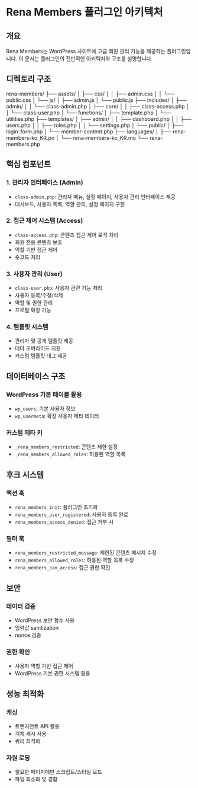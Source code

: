 # Rena Members 플러그인 아키텍처

## 개요
Rena Members는 WordPress 사이트에 고급 회원 관리 기능을 제공하는 플러그인입니다. 이 문서는 플러그인의 전반적인 아키텍처와 구조를 설명합니다.

## 디렉토리 구조
rena-members/
├── assets/
│ ├── css/
│ │ ├── admin.css
│ │ └── public.css
│ └── js/
│ ├── admin.js
│ └── public.js
├── includes/
│ ├── admin/
│ │ └── class-admin.php
│ ├── core/
│ │ ├── class-access.php
│ │ └── class-user.php
│ └── functions/
│ ├── template.php
│ └── utilities.php
├── templates/
│ ├── admin/
│ │ ├── dashboard.php
│ │ ├── users.php
│ │ ├── roles.php
│ │ └── settings.php
│ └── public/
│ ├── login-form.php
│ └── member-content.php
├── languages/
│ ├── rena-members-ko_KR.po
│ └── rena-members-ko_KR.mo
└── rena-members.php


## 핵심 컴포넌트

### 1. 관리자 인터페이스 (Admin)
- `class-admin.php`: 관리자 메뉴, 설정 페이지, 사용자 관리 인터페이스 제공
- 대시보드, 사용자 목록, 역할 관리, 설정 페이지 구현

### 2. 접근 제어 시스템 (Access)
- `class-access.php`: 콘텐츠 접근 제어 로직 처리
- 회원 전용 콘텐츠 보호
- 역할 기반 접근 제어
- 숏코드 처리

### 3. 사용자 관리 (User)
- `class-user.php`: 사용자 관련 기능 처리
- 사용자 등록/수정/삭제
- 역할 및 권한 관리
- 프로필 확장 기능

### 4. 템플릿 시스템
- 관리자 및 공개 템플릿 제공
- 테마 오버라이드 지원
- 커스텀 템플릿 태그 제공

## 데이터베이스 구조

### WordPress 기본 테이블 활용
- `wp_users`: 기본 사용자 정보
- `wp_usermeta`: 확장 사용자 메타 데이터

### 커스텀 메타 키
- `_rena_members_restricted`: 콘텐츠 제한 설정
- `_rena_members_allowed_roles`: 허용된 역할 목록

## 후크 시스템

### 액션 훅
- `rena_members_init`: 플러그인 초기화
- `rena_members_user_registered`: 사용자 등록 완료
- `rena_members_access_denied`: 접근 거부 시

### 필터 훅
- `rena_members_restricted_message`: 제한된 콘텐츠 메시지 수정
- `rena_members_allowed_roles`: 허용된 역할 목록 수정
- `rena_members_can_access`: 접근 권한 확인

## 보안

### 데이터 검증
- WordPress 보안 함수 사용
- 입력값 sanitization
- nonce 검증

### 권한 확인
- 사용자 역할 기반 접근 제어
- WordPress 기본 권한 시스템 활용

## 성능 최적화

### 캐싱
- 트랜지언트 API 활용
- 객체 캐시 사용
- 쿼리 최적화

### 자원 로딩
- 필요한 페이지에만 스크립트/스타일 로드
- 파일 최소화 및 결합
